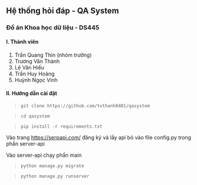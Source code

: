 ## Hệ thống hỏi đáp - QA System
### Đồ án Khoa học dữ liệu - DS445
#### I. Thành viên
1. Trần Quang Thìn (nhóm trưởng)
2. Trương Văn Thành
3. Lê Văn Hiếu
4. Trần Huy Hoàng
5. Huỳnh Ngọc Vinh

#### II. Hướng dẫn cài đặt

> `git clone https://github.com/tvthanh0401/qasystem`

> ` cd qasystem `

> ` pip install -r requirements.txt `

Vào trang https://serpapi.com/ đăng ký và lấy api bỏ vào file config.py trong phần server-api

Vào server-api chạy phần main

> `python manage.py migrate `

> `python manage.py runserver`

